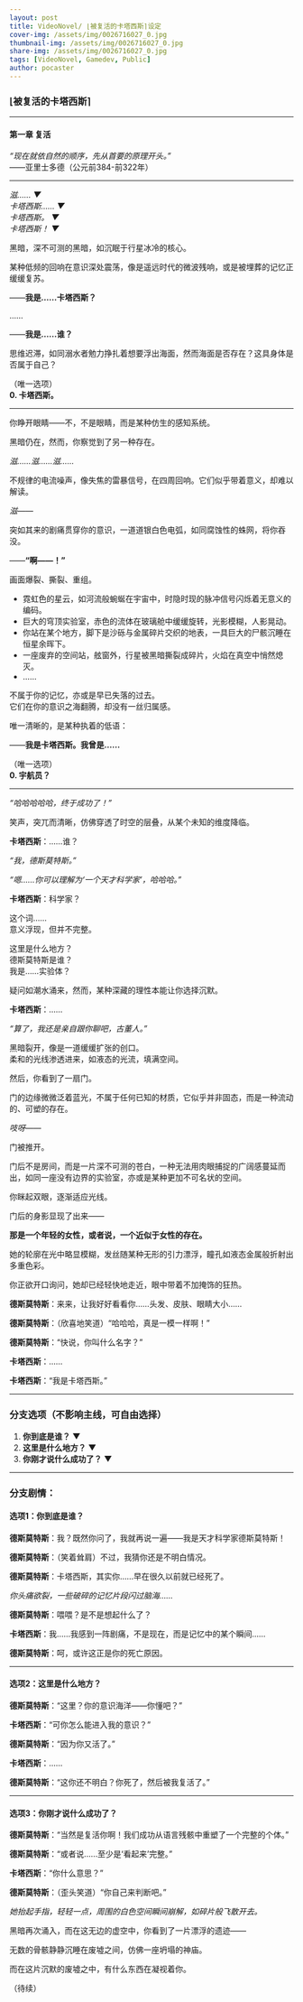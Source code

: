```yaml
---
layout: post
title: VideoNovel/ ⌊被复活的卡塔西斯⌉设定
cover-img: /assets/img/0026716027_0.jpg
thumbnail-img: /assets/img/0026716027_0.jpg
share-img: /assets/img/0026716027_0.jpg
tags: [VideoNovel, Gamedev, Public]
author: pocaster
---
```

### **⌊被复活的卡塔西斯⌉**  

---

#### **第一章 复活**  

*“现在就依自然的顺序，先从首要的原理开头。”*  
——亚里士多德（公元前384-前322年）  

---

*滋……  ▼*  
*卡塔西斯……    ▼*  
*卡塔西斯。  ▼*  
*卡塔西斯！  ▼*  

黑暗，深不可测的黑暗，如沉眠于行星冰冷的核心。  

某种低频的回响在意识深处震荡，像是遥远时代的微波残响，或是被埋葬的记忆正缓缓复苏。  

——**我是……卡塔西斯？**  

……  

——**我是……谁？**  

思维迟滞，如同溺水者勉力挣扎着想要浮出海面，然而海面是否存在？这具身体是否属于自己？  

（唯一选项）  
**0. 卡塔西斯。**  

---

你睁开眼睛——不，不是眼睛，而是某种仿生的感知系统。  

黑暗仍在，然而，你察觉到了另一种存在。  

*滋……滋……滋……*  

不规律的电流噪声，像失焦的雷暴信号，在四周回响。它们似乎带着意义，却难以解读。  

*滋——*  

突如其来的剧痛贯穿你的意识，一道道银白色电弧，如同腐蚀性的蛛网，将你吞没。  

——**“啊——！”**  

画面爆裂、撕裂、重组。  

- 霓虹色的星云，如河流般蜿蜒在宇宙中，时隐时现的脉冲信号闪烁着无意义的编码。  
- 巨大的穹顶实验室，赤色的流体在玻璃舱中缓缓旋转，光影模糊，人影晃动。  
- 你站在某个地方，脚下是沙砾与金属碎片交织的地表，一具巨大的尸骸沉睡在恒星余晖下。  
- 一座废弃的空间站，舷窗外，行星被黑暗撕裂成碎片，火焰在真空中悄然熄灭。  
- ……  

不属于你的记忆，亦或是早已失落的过去。  
它们在你的意识之海翻腾，却没有一丝归属感。  

唯一清晰的，是某种执着的低语：  

——**我是卡塔西斯。我曾是……**  

（唯一选项）  
**0. 宇航员？**  

---

*“哈哈哈哈哈，终于成功了！”*  

笑声，突兀而清晰，仿佛穿透了时空的层叠，从某个未知的维度降临。  

**卡塔西斯**：……谁？  

*“我，德斯莫特斯。”*  

*“嗯……你可以理解为‘一个天才科学家’，哈哈哈。”*  

**卡塔西斯**：科学家？  

这个词……  
意义浮现，但并不完整。  

这里是什么地方？  
德斯莫特斯是谁？  
我是……实验体？  

疑问如潮水涌来，然而，某种深藏的理性本能让你选择沉默。  

**卡塔西斯**：……  

*“算了，我还是亲自跟你聊吧，古董人。”*  

黑暗裂开，像是一道缓缓扩张的创口。  
柔和的光线渗透进来，如液态的光流，填满空间。  

然后，你看到了一扇门。  

门的边缘微微泛着蓝光，不属于任何已知的材质，它似乎并非固态，而是一种流动的、可塑的存在。  

*吱呀——*  

门被推开。  

门后不是房间，而是一片深不可测的苍白，一种无法用肉眼捕捉的广阔感蔓延而出，如同一座没有边界的实验室，亦或是某种更加不可名状的空间。  

你眯起双眼，逐渐适应光线。  

门后的身影显现了出来——  

**那是一个年轻的女性，或者说，一个近似于女性的存在。**  

她的轮廓在光中略显模糊，发丝随某种无形的引力漂浮，瞳孔如液态金属般折射出多重色彩。  

你正欲开口询问，她却已经轻快地走近，眼中带着不加掩饰的狂热。  

**德斯莫特斯**：来来，让我好好看看你……头发、皮肤、眼睛大小……  

**德斯莫特斯**：（欣喜地笑道）“哈哈哈，真是一模一样啊！”  

**德斯莫特斯**：“快说，你叫什么名字？”  

**卡塔西斯**：……  

**卡塔西斯**：“我是卡塔西斯。”  

---

### **分支选项（不影响主线，可自由选择）**  

1. **你到底是谁？**   ▼  
2. **这里是什么地方？**  ▼  
3. **你刚才说什么成功了？**  ▼  

---

### **分支剧情：**  

#### **选项1：你到底是谁？**  

**德斯莫特斯**：我？既然你问了，我就再说一遍——我是天才科学家德斯莫特斯！  

**德斯莫特斯**：（笑着耸肩）不过，我猜你还是不明白情况。  

**德斯莫特斯**：卡塔西斯，其实你……早在很久以前就已经死了。  

*你头痛欲裂，一些破碎的记忆片段闪过脑海……*  

**德斯莫特斯**：喂喂？是不是想起什么了？  

**卡塔西斯**：我……我感到一阵剧痛，不是现在，而是记忆中的某个瞬间……  

**德斯莫特斯**：呵，或许这正是你的死亡原因。  

---

#### **选项2：这里是什么地方？**  

**德斯莫特斯**：“这里？你的意识海洋——你懂吧？”  

**卡塔西斯**：“可你怎么能进入我的意识？”  

**德斯莫特斯**：“因为你又活了。”  

**卡塔西斯**：……  

**德斯莫特斯**：“这你还不明白？你死了，然后被我复活了。”  

---

#### **选项3：你刚才说什么成功了？**  

**德斯莫特斯**：“当然是复活你啊！我们成功从语言残骸中重塑了一个完整的个体。”  

**德斯莫特斯**：“或者说……至少是‘看起来’完整。”  

**卡塔西斯**：“你什么意思？”  

**德斯莫特斯**：（歪头笑道）“你自己来判断吧。”  

*她抬起手指，轻轻一点，周围的白色空间瞬间崩解，如碎片般飞散开去。*  

黑暗再次涌入，而在这无边的虚空中，你看到了一片漂浮的遗迹——  

无数的骨骸静静沉睡在废墟之间，仿佛一座坍塌的神庙。  

而在这片沉默的废墟之中，有什么东西在凝视着你。  

（待续）